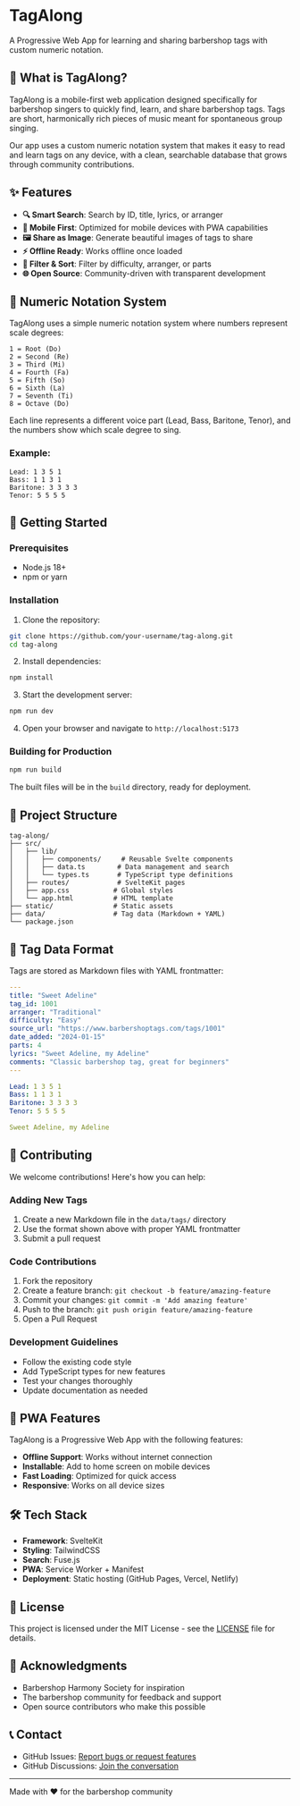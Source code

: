 # TagAlong

A Progressive Web App for learning and sharing barbershop tags with custom numeric notation.

## 🎵 What is TagAlong?

TagAlong is a mobile-first web application designed specifically for barbershop singers to quickly find, learn, and share barbershop tags. Tags are short, harmonically rich pieces of music meant for spontaneous group singing.

Our app uses a custom numeric notation system that makes it easy to read and learn tags on any device, with a clean, searchable database that grows through community contributions.

## ✨ Features

- **🔍 Smart Search**: Search by ID, title, lyrics, or arranger
- **📱 Mobile First**: Optimized for mobile devices with PWA capabilities
- **🖼️ Share as Image**: Generate beautiful images of tags to share
- **⚡ Offline Ready**: Works offline once loaded
- **🎯 Filter & Sort**: Filter by difficulty, arranger, or parts
- **🌐 Open Source**: Community-driven with transparent development

## 🎼 Numeric Notation System

TagAlong uses a simple numeric notation system where numbers represent scale degrees:

```
1 = Root (Do)
2 = Second (Re)
3 = Third (Mi)
4 = Fourth (Fa)
5 = Fifth (So)
6 = Sixth (La)
7 = Seventh (Ti)
8 = Octave (Do)
```

Each line represents a different voice part (Lead, Bass, Baritone, Tenor), and the numbers show which scale degree to sing.

### Example:
```
Lead: 1 3 5 1
Bass: 1 1 3 1
Baritone: 3 3 3 3
Tenor: 5 5 5 5
```

## 🚀 Getting Started

### Prerequisites

- Node.js 18+ 
- npm or yarn

### Installation

1. Clone the repository:
```bash
git clone https://github.com/your-username/tag-along.git
cd tag-along
```

2. Install dependencies:
```bash
npm install
```

3. Start the development server:
```bash
npm run dev
```

4. Open your browser and navigate to `http://localhost:5173`

### Building for Production

```bash
npm run build
```

The built files will be in the `build` directory, ready for deployment.

## 📁 Project Structure

```
tag-along/
├── src/
│   ├── lib/
│   │   ├── components/     # Reusable Svelte components
│   │   ├── data.ts        # Data management and search
│   │   └── types.ts       # TypeScript type definitions
│   ├── routes/            # SvelteKit pages
│   ├── app.css           # Global styles
│   └── app.html          # HTML template
├── static/               # Static assets
├── data/                 # Tag data (Markdown + YAML)
└── package.json
```

## 📝 Tag Data Format

Tags are stored as Markdown files with YAML frontmatter:

```yaml
---
title: "Sweet Adeline"
tag_id: 1001
arranger: "Traditional"
difficulty: "Easy"
source_url: "https://www.barbershoptags.com/tags/1001"
date_added: "2024-01-15"
parts: 4
lyrics: "Sweet Adeline, my Adeline"
comments: "Classic barbershop tag, great for beginners"
---

Lead: 1 3 5 1
Bass: 1 1 3 1
Baritone: 3 3 3 3
Tenor: 5 5 5 5

Sweet Adeline, my Adeline
```

## 🤝 Contributing

We welcome contributions! Here's how you can help:

### Adding New Tags

1. Create a new Markdown file in the `data/tags/` directory
2. Use the format shown above with proper YAML frontmatter
3. Submit a pull request

### Code Contributions

1. Fork the repository
2. Create a feature branch: `git checkout -b feature/amazing-feature`
3. Commit your changes: `git commit -m 'Add amazing feature'`
4. Push to the branch: `git push origin feature/amazing-feature`
5. Open a Pull Request

### Development Guidelines

- Follow the existing code style
- Add TypeScript types for new features
- Test your changes thoroughly
- Update documentation as needed

## 📱 PWA Features

TagAlong is a Progressive Web App with the following features:

- **Offline Support**: Works without internet connection
- **Installable**: Add to home screen on mobile devices
- **Fast Loading**: Optimized for quick access
- **Responsive**: Works on all device sizes

## 🛠️ Tech Stack

- **Framework**: SvelteKit
- **Styling**: TailwindCSS
- **Search**: Fuse.js
- **PWA**: Service Worker + Manifest
- **Deployment**: Static hosting (GitHub Pages, Vercel, Netlify)

## 📄 License

This project is licensed under the MIT License - see the [LICENSE](LICENSE) file for details.

## 🙏 Acknowledgments

- Barbershop Harmony Society for inspiration
- The barbershop community for feedback and support
- Open source contributors who make this possible

## 📞 Contact

- GitHub Issues: [Report bugs or request features](https://github.com/your-username/tag-along/issues)
- GitHub Discussions: [Join the conversation](https://github.com/your-username/tag-along/discussions)

---

Made with ❤️ for the barbershop community
